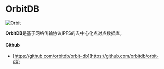 # OrbitDB

[![Orbit](https://ethereum.consensys.net/hs-fs/hubfs/Orbit.jpg?width=400&name=Orbit.jpg)](http://bit.ly/2W7fDHY)

**OrbitDB**是基于网络传输协议IPFS的去中心化点对点数据库。



#### Github

* [https://github.com/orbitdb/orbit-db](https://github.com/orbitdb/orbit-db)



